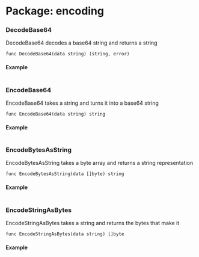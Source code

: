 
# Package: encoding


### DecodeBase64

DecodeBase64 decodes a base64 string and returns a string

``````
func DecodeBase64(data string) (string, error)
``````
#### Example
``````

``````

### EncodeBase64

EncodeBase64 takes a string and turns it into a base64 string

``````
func EncodeBase64(data string) string
``````
#### Example
``````

``````

### EncodeBytesAsString

EncodeBytesAsString takes a byte array and returns a string representation

``````
func EncodeBytesAsString(data []byte) string
``````
#### Example
``````

``````

### EncodeStringAsBytes

EncodeStringAsBytes takes a string and returns the bytes that make it

``````
func EncodeStringAsBytes(data string) []byte
``````
#### Example
``````

``````

